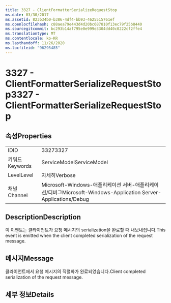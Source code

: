 ```yaml
---
title: 3327 - ClientFormatterSerializeRequestStop
ms.date: 03/30/2017
ms.assetid: 823b34b0-b386-4df4-bb93-4625515761ef
ms.openlocfilehash: c88aea79e443d4d20bc687810f13ec79f25b8440
ms.sourcegitcommit: bc293b14af795e0e999e3304dd40c0222cf2ffe4
ms.translationtype: MT
ms.contentlocale: ko-KR
ms.lasthandoff: 11/26/2020
ms.locfileid: "96295485"
---
```

# <a name="3327---clientformatterserializerequeststop"></a><span data-ttu-id="b7238-102">3327 - ClientFormatterSerializeRequestStop</span><span class="sxs-lookup"><span data-stu-id="b7238-102">3327 - ClientFormatterSerializeRequestStop</span></span>

## <a name="properties"></a><span data-ttu-id="b7238-103">속성</span><span class="sxs-lookup"><span data-stu-id="b7238-103">Properties</span></span>  
  
|||  
|-|-|  
|<span data-ttu-id="b7238-104">ID</span><span class="sxs-lookup"><span data-stu-id="b7238-104">ID</span></span>|<span data-ttu-id="b7238-105">3327</span><span class="sxs-lookup"><span data-stu-id="b7238-105">3327</span></span>|  
|<span data-ttu-id="b7238-106">키워드</span><span class="sxs-lookup"><span data-stu-id="b7238-106">Keywords</span></span>|<span data-ttu-id="b7238-107">ServiceModel</span><span class="sxs-lookup"><span data-stu-id="b7238-107">ServiceModel</span></span>|  
|<span data-ttu-id="b7238-108">Level</span><span class="sxs-lookup"><span data-stu-id="b7238-108">Level</span></span>|<span data-ttu-id="b7238-109">자세히</span><span class="sxs-lookup"><span data-stu-id="b7238-109">Verbose</span></span>|  
|<span data-ttu-id="b7238-110">채널</span><span class="sxs-lookup"><span data-stu-id="b7238-110">Channel</span></span>|<span data-ttu-id="b7238-111">Microsoft-Windows-애플리케이션 서버-애플리케이션/디버그</span><span class="sxs-lookup"><span data-stu-id="b7238-111">Microsoft-Windows-Application Server-Applications/Debug</span></span>|  
  
## <a name="description"></a><span data-ttu-id="b7238-112">Description</span><span class="sxs-lookup"><span data-stu-id="b7238-112">Description</span></span>  

 <span data-ttu-id="b7238-113">이 이벤트는 클라이언트가 요청 메시지의 serialization을 완료할 때 내보내집니다.</span><span class="sxs-lookup"><span data-stu-id="b7238-113">This event is emitted when the client completed serialization of the request message.</span></span>  
  
## <a name="message"></a><span data-ttu-id="b7238-114">메시지</span><span class="sxs-lookup"><span data-stu-id="b7238-114">Message</span></span>  

 <span data-ttu-id="b7238-115">클라이언트에서 요청 메시지의 직렬화가 완료되었습니다.</span><span class="sxs-lookup"><span data-stu-id="b7238-115">Client completed serialization of the request message.</span></span>  
  
## <a name="details"></a><span data-ttu-id="b7238-116">세부 정보</span><span class="sxs-lookup"><span data-stu-id="b7238-116">Details</span></span>
